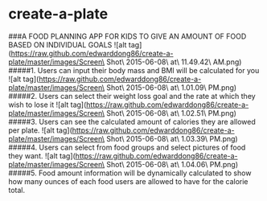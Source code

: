 # create-a-plate
###A FOOD PLANNING APP FOR KIDS TO GIVE AN AMOUNT OF FOOD BASED ON INDIVIDUAL GOALS
![alt tag](https://raw.github.com/edwarddong86/create-a-plate/master/images/Screen\ Shot\ 2015-06-08\ at\ 11.49.42\ AM.png)
#####1.  Users can input their body mass and BMI will be calculated for you
![alt tag](https://raw.github.com/edwarddong86/create-a-plate/master/images/Screen\ Shot\ 2015-06-08\ at\ 1.01.09\ PM.png)
#####2.  Users can select their weight loss goal and the rate at which they wish to lose it
![alt tag](https://raw.github.com/edwarddong86/create-a-plate/master/images/Screen\ Shot\ 2015-06-08\ at\ 1.02.51\ PM.png)
#####3.  Users can see the calculated amount of calories they are allowed per plate.
![alt tag](https://raw.github.com/edwarddong86/create-a-plate/master/images/Screen\ Shot\ 2015-06-08\ at\ 1.03.39\ PM.png)
#####4.  Users can select from food groups and select pictures of food they want.
![alt tag](https://raw.github.com/edwarddong86/create-a-plate/master/images/Screen\ Shot\ 2015-06-08\ at\ 1.04.06\ PM.png)
#####5. Food amount information will be dynamically calculated to show how many ounces of each food users are allowed to have for the calorie total.
